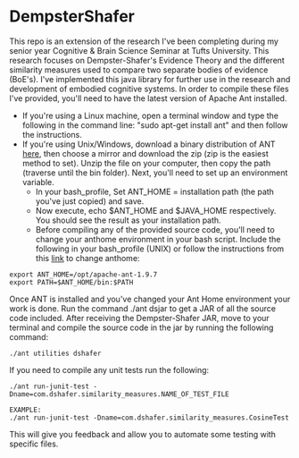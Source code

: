 # DempsterShafer

This repo is an extension of the research I've been completing during my senior year Cognitive & Brain Science Seminar at Tufts University. This research focuses on Dempster-Shafer's Evidence Theory and the different similarity measures used to compare two separate bodies of evidence (BoE's). I've implemented this java library for further use in the research and development of embodied cognitive systems. In order to compile these files I've provided, you'll need to have the latest version of Apache Ant installed. 
  - If you're using a Linux machine, open a terminal window and type the following in the command line: "sudo apt-get install ant" and then follow the instructions. 
  - If you're using Unix/Windows, download a binary distribution of ANT [here](http://ant.apache.org/bindownload.cgi), then choose a mirror and download the zip (zip is the easiest method to set). 
  Unzip the file on your computer, then copy the path (traverse until the bin folder). 
  Next, you'll need to set up an environment variable. 
    * In your bash_profile, Set ANT_HOME = installation path (the path you've just copied) and save. 
    * Now execute, echo $ANT_HOME and $JAVA_HOME respectively. You should see the result as your installation path. 
    * Before compiling any of the provided source code, you'll need to change your anthome environment in your bash script. 
Include the following in your bash_profile (UNIX) or follow the instructions from this [link](https://docs.oracle.com/cd/E19316-01/820-7054/gicjc/index.html) to change anthome: 

```
export ANT_HOME=/opt/apache-ant-1.9.7
export PATH=$ANT_HOME/bin:$PATH
```

Once ANT is installed and you've changed your Ant Home environment your work is done.
Run the command ./ant dsjar to get a JAR of all the source code included. 
After receiving the Dempster-Shafer JAR, move to your terminal and compile the source code in the jar by running the following command:
```
./ant utilities dshafer
```
If you need to compile any unit tests run the following:
```
./ant run-junit-test -Dname=com.dshafer.similarity_measures.NAME_OF_TEST_FILE

EXAMPLE:
./ant run-junit-test -Dname=com.dshafer.similarity_measures.CosineTest
```
This will give you feedback and allow you to automate some testing with specific files.
